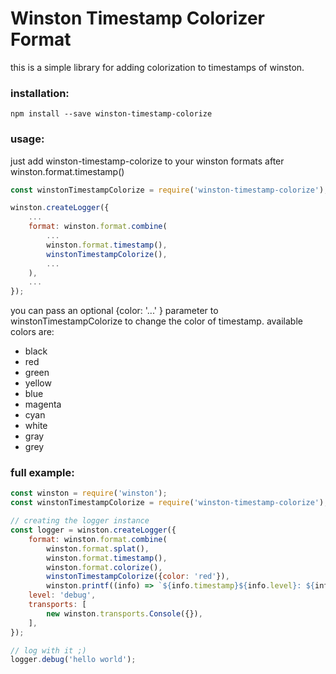 # Winston Timestamp Colorizer Format

this is a simple library for adding colorization to timestamps of winston.

### installation:
    npm install --save winston-timestamp-colorize

### usage:
just add winston-timestamp-colorize to your winston formats after winston.format.timestamp()
```javascript
const winstonTimestampColorize = require('winston-timestamp-colorize');

winston.createLogger({
    ...
    format: winston.format.combine(
        ...
        winston.format.timestamp(),
        winstonTimestampColorize(),
        ...
    ),
    ...
});
```

you can pass an optional {color: '...' } parameter to winstonTimestampColorize to change the color of timestamp. available colors are:
- black
- red
- green
- yellow
- blue
- magenta
- cyan
- white
- gray
- grey

### full example:
```javascript
const winston = require('winston');
const winstonTimestampColorize = require('winston-timestamp-colorize');

// creating the logger instance
const logger = winston.createLogger({
    format: winston.format.combine(
        winston.format.splat(),
        winston.format.timestamp(),
        winston.format.colorize(),
        winstonTimestampColorize({color: 'red'}),
        winston.printf((info) => `${info.timestamp}${info.level}: ${info.message}`)),
    level: 'debug',
    transports: [
        new winston.transports.Console({}),
    ],
});

// log with it ;)
logger.debug('hello world');
```